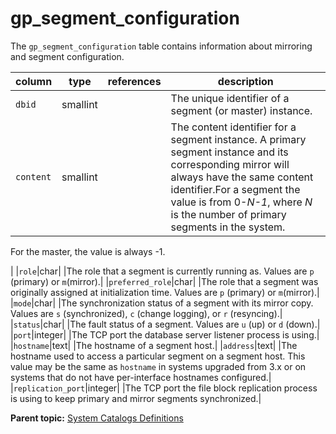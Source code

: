 # gp\_segment\_configuration 

The `gp_segment_configuration` table contains information about mirroring and segment configuration.

|column|type|references|description|
|------|----|----------|-----------|
|`dbid`|smallint| |The unique identifier of a segment \(or master\) instance.|
|`content`|smallint| |The content identifier for a segment instance. A primary segment instance and its corresponding mirror will always have the same content identifier.For a segment the value is from 0-*N-1*, where *N* is the number of primary segments in the system.

For the master, the value is always -1.

|
|`role`|char| |The role that a segment is currently running as. Values are `p` \(primary\) or `m`\(mirror\).|
|`preferred_role`|char| |The role that a segment was originally assigned at initialization time. Values are `p` \(primary\) or `m`\(mirror\).|
|`mode`|char| |The synchronization status of a segment with its mirror copy. Values are `s` \(synchronized\), `c` \(change logging\), or `r` \(resyncing\).|
|`status`|char| |The fault status of a segment. Values are `u` \(up\) or `d` \(down\).|
|`port`|integer| |The TCP port the database server listener process is using.|
|`hostname`|text| |The hostname of a segment host.|
|`address`|text| |The hostname used to access a particular segment on a segment host. This value may be the same as `hostname` in systems upgraded from 3.x or on systems that do not have per-interface hostnames configured.|
|`replication_port`|integer| |The TCP port the file block replication process is using to keep primary and mirror segments synchronized.|

**Parent topic:** [System Catalogs Definitions](../system_catalogs/catalog_ref-html.html)

